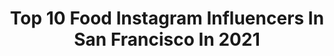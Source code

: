 ---
title: Top 10 Food Instagram Influencers In San Francisco In 2021
description: >-
  Find top food Instagram influencers in San Francisco in 2021. Most popular hashtags: #sanfrancisco #sfeats #food.
platform: Instagram
hits: 106
text_top: Discover the top-rated Instagram accounts on inBeat.
text_bottom: Our database aggregates 106 Instagram influencers like this in San Francisco, United States for you to pitch.
profiles:
  - username: "nick_muncy"
    fullname: >-
      Nick Muncy
    bio: >-
      Pastry Chef at Michael Mina. Creator of Toothache Magazine. @toothache_mag Food Photographer. San Francisco, CA
    location: "United States"
    followers: 16174
    engagement: 254
    commentsToLikes: 0.033182
    id: ck139xxmvno6e0i194nbmpxfc
    verified: false
    hashtags: "#saverestaurants, #togetherwecan, #toothachemag, #forchefsbychefs"
  - username: "allie.eats"
    fullname: >-
      Allie Tong | Food + Travel
    bio: >-
      The best kinds of people are those who like to eat🍴 📸 SM Consultant + Food Photographer 📍San Francisco 🎥TikTok @allie.eats 💌 FatAllieEats@gmail.com
    location: "United States"
    followers: 39607
    engagement: 333
    commentsToLikes: 0.164678
    id: ck0u0hjaztpnv0i194lniunog
    verified: false
    hashtags: "#nationalpastaday, #goodfoodsfeed, #plainextraordinary, #fage"
  - username: "nomnom_boston"
    fullname: >-
      yusra • ইউসরা
    bio: >-
      // boston + san francisco // food + travel ✨
    location: "United States"
    followers: 72163
    engagement: 250
    commentsToLikes: 0.024417
    id: ck0w0wng8ge790i194ry83yg5
    verified: false
    hashtags: "#maine, #sanfrancisco, #boston, #oaklbk"
  - username: "louismontano"
    fullname: >-
      Louis A. Montaño
    bio: >-
      Family | Fitness | Food #LiveMoreLegendary 📍San Francisco Bay Area 👇🏽Subscribe To My Channel👇🏽
    location: "United States"
    followers: 17494
    engagement: 185
    commentsToLikes: 0.059812
    id: ckf5uj5mjl4zi0j233ym4yzwl
    verified: false
    hashtags: "#motivationmonday, #lifepoints, #livemorelegendary, #dontstaythirstymyfriends"
  - username: "californiacalories"
    fullname: >-
      Eric & Allison | SF BAY AREA
    bio: >-
      AIR FRYER GIVEAWAY @ 5K Eating our way through the Bay and beyond 🍣🍜 🌟: @zipkick | @bestfoodsf 📩 DM/email us to collab
    location: "United States"
    followers: 4838
    engagement: 1509
    commentsToLikes: 0.406874
    id: ck6tqxx86vd6b0j710qhesskc
    verified: false
    hashtags: "#sf, #bayareafoodie, #instagood, #dessert"
  - username: "asideofsweet"
    fullname: >-
      San Francisco Food + Travel
    bio: >-
      Kelly from A Side of Sweet 💁🏼‍♀️ Discovering San Francisco ‘s hidden gems 🌈 Remodeling our 1st home! 🏡 Also a NICU doctor 👩🏼‍⚕️ kelly@asideofsweet.com
    location: "United States"
    followers: 34023
    engagement: 348
    commentsToLikes: 0.059795
    id: ck0tvwfxpd3350i19hnphbesd
    verified: false
    hashtags: "#asideofneon, #halloween, #sanfrancisco, #howsfseessf"
  - username: "photogenicfoodies"
    fullname: >-
      San Francisco Food & Creative
    bio: >-
      Featuring our favorite restaurant adventures in San Francisco and beyond👩🏻‍🍳🌁👨🏼‍🍳 • Find your next meal below 🍔 • DM to work with us 📸
    location: "United States"
    followers: 15011
    engagement: 281
    commentsToLikes: 0.024651
    id: ck5q60mh2ve9c0i119fjhtuqx
    verified: false
    hashtags: "#restaurantweek"
  - username: "peachonomics"
    fullname: >-
      P E A C H O N O M I C S
    bio: >-
      📍: San Francisco GOOD FOODS ONLY 🥑🍫🥟🥂🍳🍜
    location: "United States"
    followers: 129288
    engagement: 277
    commentsToLikes: 0.042292
    id: ck0uapkypcskl0i19pfl0mapw
    verified: false
    hashtags: "#sffoodie, #eatpretty, #ricebowl, #asianfoodlover"
  - username: "lagerwithsagar"
    fullname: >-
      LagerWithSagar
    bio: >-
      🍽 Food Lover▪️Food Photographer📸 📈 @palateconnect influencer 👇 DM | Email for collabs/business/promotions 📍Hackensack | New Jersey
    location: "United States"
    followers: 6079
    engagement: 749
    commentsToLikes: 0.028328
    id: ck136tjaw86oa0i19fex6hjc7
    verified: false
    hashtags: "#eats, #eeeeats, #sanfran, #hungry"
  - username: "nantuck3t"
    fullname: >-
      nanette
    bio: >-
      Eating my feelings + they taste delicious. Adweek Creative 100 📍San Francisco @fentybeauty 🍩 food + #travel ✈️ + interiors All opinions are my own.
    location: "United States"
    followers: 46932
    engagement: 112
    commentsToLikes: 0.135767
    id: ck6u3vh8i04e70j71t7moub0j
    verified: false
    hashtags: "#letsgosomewhere, #ad, #boba, #lojelcollective"
---